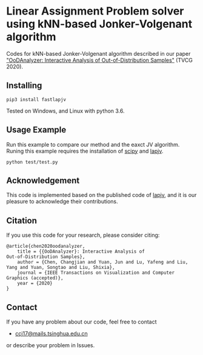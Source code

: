 Linear Assignment Problem solver using kNN-based Jonker-Volgenant algorithm
==================================================================

Codes for kNN-based Jonker-Volgenant algorithm described in our paper ["OoDAnalyzer: Interactive Analysis of
Out-of-Distribution Samples"](https://ieeexplore.ieee.org/document/8994105) (TVCG 2020).

Installing
----------
```
pip3 install fastlapjv
```
Tested on Windows, and Linux with python 3.6.

Usage Example
-----
Run this example to compare our method and the eaxct JV algorithm. Runing this example requires the installation of [scipy](https://www.scipy.org/) and [lapjv](https://github.com/src-d/lapjv).
```
python test/test.py
```

## Acknowledgement
This code is implemented based on the published code of [lapjv](https://github.com/src-d/lapjv), and it is our pleasure to acknowledge their contributions.

## Citation
If you use this code for your research, please consider citing:
```
@article{chen2020oodanalyzer,
    title = {{OoDAnalyzer}: Interactive Analysis of
Out-of-Distribution Samples},
    author = {Chen, Changjian and Yuan, Jun and Lu, Yafeng and Liu, Yang and Yuan, Songtao and Liu, Shixia},
    journal = {IEEE Transactions on Visualization and Computer Graphics (accepted)},
    year = {2020}
}
```

## Contact
If you have any problem about our code, feel free to contact
- ccj17@mails.tsinghua.edu.cn

or describe your problem in Issues.
